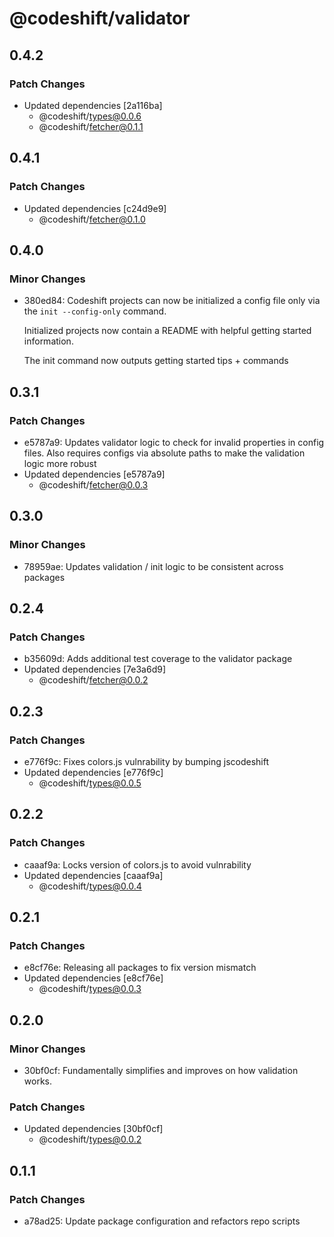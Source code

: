 # @codeshift/validator

## 0.4.2

### Patch Changes

- Updated dependencies [2a116ba]
  - @codeshift/types@0.0.6
  - @codeshift/fetcher@0.1.1

## 0.4.1

### Patch Changes

- Updated dependencies [c24d9e9]
  - @codeshift/fetcher@0.1.0

## 0.4.0

### Minor Changes

- 380ed84: Codeshift projects can now be initialized a config file only via the `init --config-only` command.

  Initialized projects now contain a README with helpful getting started information.

  The init command now outputs getting started tips + commands

## 0.3.1

### Patch Changes

- e5787a9: Updates validator logic to check for invalid properties in config files. Also requires configs via absolute paths to make the validation logic more robust
- Updated dependencies [e5787a9]
  - @codeshift/fetcher@0.0.3

## 0.3.0

### Minor Changes

- 78959ae: Updates validation / init logic to be consistent across packages

## 0.2.4

### Patch Changes

- b35609d: Adds additional test coverage to the validator package
- Updated dependencies [7e3a6d9]
  - @codeshift/fetcher@0.0.2

## 0.2.3

### Patch Changes

- e776f9c: Fixes colors.js vulnrability by bumping jscodeshift
- Updated dependencies [e776f9c]
  - @codeshift/types@0.0.5

## 0.2.2

### Patch Changes

- caaaf9a: Locks version of colors.js to avoid vulnrability
- Updated dependencies [caaaf9a]
  - @codeshift/types@0.0.4

## 0.2.1

### Patch Changes

- e8cf76e: Releasing all packages to fix version mismatch
- Updated dependencies [e8cf76e]
  - @codeshift/types@0.0.3

## 0.2.0

### Minor Changes

- 30bf0cf: Fundamentally simplifies and improves on how validation works.

### Patch Changes

- Updated dependencies [30bf0cf]
  - @codeshift/types@0.0.2

## 0.1.1

### Patch Changes

- a78ad25: Update package configuration and refactors repo scripts
